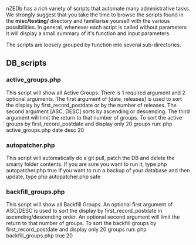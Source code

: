 nZEDb has a rich variety of scripts that automate many administrative tasks. We strongly suggest that you take the time to browse the scripts found in the **misc/testing/** directory and familiarise yourself with the various possibilities. In general, whenever each script is called without parameters it will display a small summary of it's function and input parameters.

The scripts are loosely grouped by function into several sub-directories.

## DB_scripts 

### active_groups.php 

This script will show all Active Groups. There is 1 required argument and 2 optional arguments.
The first argument of [date, releases] is used to sort the display by first_record_postdate or by the number of releases.
The second argument [ASC, DESC] sorts by ascending or descending.
The third argument will limit the return to that number of groups.
To sort the active groups by first_record_postdate and display only 20 groups run:
  php active_groups.php date desc 20

### autopatcher.php

This script will automatically do a git pull, patch the DB and delete the smarty folder contents.
If you are sure you want to run it, type php autopatcher.php true
If you want to run a backup of your database and then update, type php autopatcher.php safe

### backfill_groups.php

This script will show all Backfill Groups.
An optional first argument of ASC/DESC is used to sort the display by first_record_postdate in ascending/descending order.
An optional second argument will limit the return to that number of groups.
To sort the backfill groups by first_record_postdate and display only 20 groups run:
  php backfill_groups.php true 20
